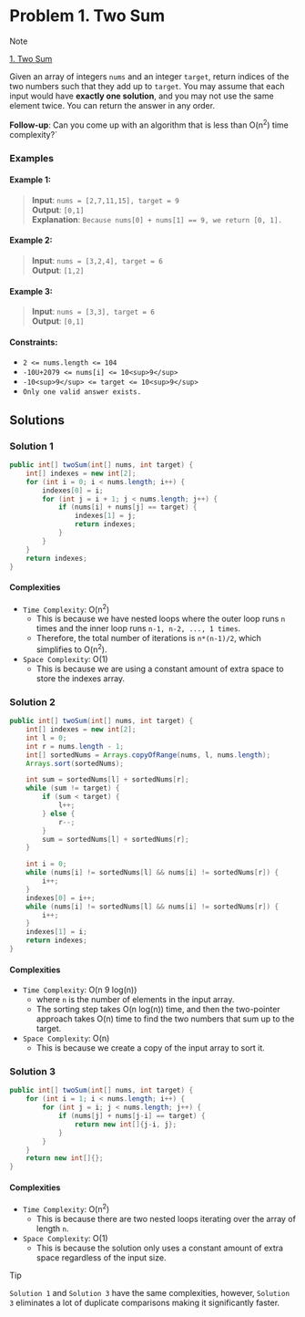 # Problem 1. Two Sum

> [!NOTE]
> [1. Two Sum](https://leetcode.com/problems/two-sum/description/?envType=study-plan-v2&envId=top-interview-150)

Given an array of integers `nums` and an integer `target`, return indices of the two numbers such that they add up to `target`.
You may assume that each input would have **exactly one solution**, and you may not use the same element twice.
You can return the answer in any order.

**Follow-up**: Can you come up with an algorithm that is less than O(n<sup>2</sup>) time complexity?`

### Examples

#### Example 1:

> **Input**: `nums = [2,7,11,15], target = 9`<br/>
> **Output**: `[0,1]`<br/>
> **Explanation**: `Because nums[0] + nums[1] == 9, we return [0, 1].`

#### Example 2:

> **Input**: `nums = [3,2,4], target = 6`<br/>
> **Output**: `[1,2]`<br/>

#### Example 3:

> **Input**: `nums = [3,3], target = 6`<br/>
> **Output**: `[0,1]`<br/>

#### Constraints:

- `2 <= nums.length <= 104`
- `-10U+2079 <= nums[i] <= 10<sup>9</sup>`
- `-10<sup>9</sup> <= target <= 10<sup>9</sup>`
- `Only one valid answer exists.`

## Solutions

### Solution 1

```java
public int[] twoSum(int[] nums, int target) {
    int[] indexes = new int[2];
    for (int i = 0; i < nums.length; i++) {
        indexes[0] = i;
        for (int j = i + 1; j < nums.length; j++) {
            if (nums[i] + nums[j] == target) {
                indexes[1] = j;
                return indexes;
            }
        }
    }
    return indexes;
}
```

#### Complexities

- `Time Complexity`: O(n<sup>2</sup>)
    - This is because we have nested loops where the outer loop runs `n` times and the inner loop runs `n-1, n-2, ..., 1 times`.
    - Therefore, the total number of iterations is `n*(n-1)/2`, which simplifies to O(n<sup>2</sup>).
- `Space Complexity`: O(1)
    - This is because we are using a constant amount of extra space to store the indexes array.

### Solution 2

```java
public int[] twoSum(int[] nums, int target) {
    int[] indexes = new int[2];
    int l = 0;
    int r = nums.length - 1;
    int[] sortedNums = Arrays.copyOfRange(nums, l, nums.length);
    Arrays.sort(sortedNums);

    int sum = sortedNums[l] + sortedNums[r];
    while (sum != target) {
        if (sum < target) {
            l++;
        } else {
            r--;
        }
        sum = sortedNums[l] + sortedNums[r];
    }

    int i = 0;
    while (nums[i] != sortedNums[l] && nums[i] != sortedNums[r]) {
        i++;
    }
    indexes[0] = i++;
    while (nums[i] != sortedNums[l] && nums[i] != sortedNums[r]) {
        i++;
    }
    indexes[1] = i;
    return indexes;
}
```

#### Complexities

- `Time Complexity`: O(n 9 log(n))
    - where `n` is the number of elements in the input array. 
    - The sorting step takes O(n log(n)) time, and then the two-pointer approach takes O(n) time to find the two numbers that sum up to the target.
- `Space Complexity`: O(n)
    - This is because we create a copy of the input array to sort it.

### Solution 3

```java
public int[] twoSum(int[] nums, int target) {
    for (int i = 1; i < nums.length; i++) {
        for (int j = i; j < nums.length; j++) {
            if (nums[j] + nums[j-i] == target) {
                return new int[]{j-i, j};
            }
        }
    }
    return new int[]{};
}
```

#### Complexities

- `Time Complexity`: O(n<sup>2</sup>)
    - This is because there are two nested loops iterating over the array of length `n`.
- `Space Complexity`: O(1)
  - This is because the solution only uses a constant amount of extra space regardless of the input size.

> [!TIP]
> `Solution 1` and `Solution 3` have the same complexities, however, `Solution 3` eliminates a lot of duplicate comparisons making it significantly faster.
